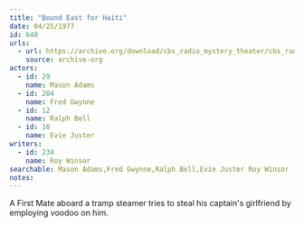 ```yaml
---
title: "Bound East for Haiti"
date: 04/25/1977
id: 640
urls: 
  - url: https://archive.org/download/cbs_radio_mystery_theater/cbs_radio_mystery_theater-0601-0650.zip/cbs_radio_mystery_theater-0601-0650%2Fcbsrmt_0640_bound_east_for_haiti.mp3
    source: archive-org
actors:  
  - id: 29
    name: Mason Adams  
  - id: 204
    name: Fred Gwynne  
  - id: 12
    name: Ralph Bell  
  - id: 10
    name: Evie Juster
writers:  
  - id: 234
    name: Roy Winsor
searchable: Mason Adams,Fred Gwynne,Ralph Bell,Evie Juster Roy Winsor
notes:  
---
```

A First Mate aboard a tramp steamer tries to steal his captain's girlfriend by employing voodoo on him.